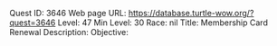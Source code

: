 Quest ID: 3646
Web page URL: https://database.turtle-wow.org/?quest=3646
Level: 47
Min Level: 30
Race: nil
Title: Membership Card Renewal
Description: 
Objective: 
